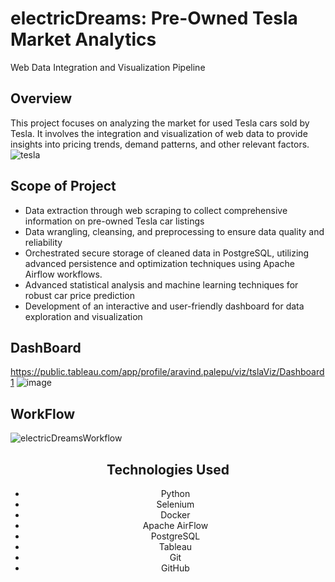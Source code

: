 # electricDreams: Pre-Owned Tesla Market Analytics
Web Data Integration and Visualization Pipeline

## Overview
This project focuses on analyzing the market for used Tesla cars sold by Tesla. It involves the integration and visualization of web data to provide insights into pricing trends, demand patterns, and other relevant factors.
![tesla](https://github.com/rajaravindp/electricDreams/assets/118573661/5bab2bde-e709-4186-a545-3997522f2007)


## Scope of Project
- Data extraction through web scraping to collect comprehensive information on pre-owned Tesla car listings
- Data wrangling, cleansing, and preprocessing to ensure data quality and reliability
- Orchestrated secure storage of cleaned data in PostgreSQL, utilizing advanced persistence and optimization techniques using Apache Airflow workflows.
- Advanced statistical analysis and machine learning techniques for robust car price prediction
- Development of an interactive and user-friendly dashboard for data exploration and visualization

## DashBoard
https://public.tableau.com/app/profile/aravind.palepu/viz/tslaViz/Dashboard1
![image](https://github.com/rajaravindp/electricDreams/assets/118573661/894b6bd9-6dad-44e4-ae34-8a9450315572)

## WorkFlow
![electricDreamsWorkflow](https://github.com/rajaravindp/electricDreams/assets/118573661/5c91c5ab-f459-49ad-b88e-08049905e358) <center>

## Technologies Used
- Python
- Selenium
- Docker
- Apache AirFlow
- PostgreSQL
- Tableau
- Git
- GitHub
